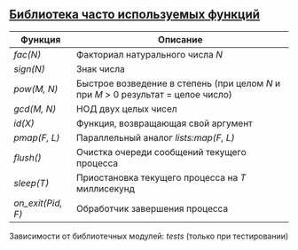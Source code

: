 ## [Библиотека часто используемых функций](../libs/lib.erl)
|     Функция     |                                     Описание                                      |  
|-----------------|-----------------------------------------------------------------------------------|  
|*fac(N)*         | Факториал натурального числа *N*                                                  |  
|*sign(N)*        | Знак числа                                                                        |  
|*pow(M, N)*      | Быстрое возведение в степень (при целом *N* и при *M* > 0 результат = целое число)|  
|*gcd(M, N)*      | НОД двух целых чисел                                                              |  
|*id(X)*          | Функция, возвращающая свой аргумент                                               |  
|*pmap(F, L)*     | Параллельный аналог *lists:map(F, L)*                                             |  
|*flush()*        | Очистка очереди сообщений текущего процесса                                       |  
|*sleep(T)*       | Приостановка текущего процесса на *T* миллисекунд                                 |  
|*on_exit(Pid, F)*| Обработчик завершения процесса                                                    |  

Зависимости от библиотечных модулей: *tests* (только при тестировании)
